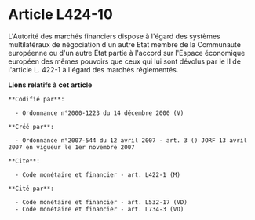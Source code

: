 # Article L424-10

L'Autorité des marchés financiers dispose à l'égard des systèmes multilatéraux de négociation d'un autre Etat membre de la
Communauté européenne ou d'un autre Etat partie à l'accord sur l'Espace économique européen des mêmes pouvoirs que ceux qui
lui sont dévolus par le II de l'article L. 422-1 à l'égard des marchés réglementés.

**Liens relatifs à cet article**

	**Codifié par**:

	  - Ordonnance n°2000-1223 du 14 décembre 2000 (V)

	**Créé par**:

	  - Ordonnance n°2007-544 du 12 avril 2007 - art. 3 () JORF 13 avril 2007 en vigueur le 1er novembre 2007

	**Cite**:

	  - Code monétaire et financier - art. L422-1 (M)

	**Cité par**:

	  - Code monétaire et financier - art. L532-17 (VD)
	  - Code monétaire et financier - art. L734-3 (VD)
